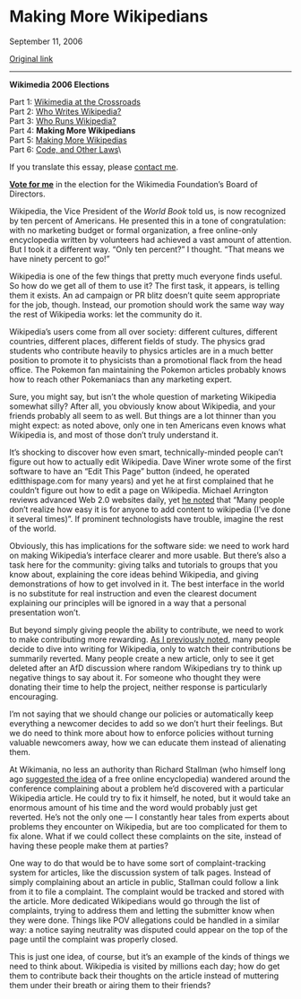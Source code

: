 Making More Wikipedians
=======================

September 11, 2006

[Original link](http://www.aaronsw.com/weblog/morewikipedians)

* * * * *

**Wikimedia 2006 Elections**

Part 1: [Wikimedia at the
Crossroads](http://aaronsw.com/weblog/wikiroads)\
 Part 2: [Who Writes
Wikipedia?](http://aaronsw.com/weblog/whowriteswikipedia)\
 Part 3: [Who Runs
Wikipedia?](http://aaronsw.com/weblog/whorunswikipedia)\
 Part 4: **Making More Wikipedians**\
 Part 5: [Making More
Wikipedias](http://aaronsw.com/weblog/morewikipedias)\
 Part 6: [Code, and Other
Laws](http://aaronsw.com/weblog/wikicodeislaw)\

If you translate this essay, please [contact me](mailto:me@aaronsw.com).

**[Vote for me](http://en.wikipedia.org/wiki/User:AaronSw/Election)** in
the election for the Wikimedia Foundation’s Board of Directors.

Wikipedia, the Vice President of the *World Book* told us, is now
recognized by ten percent of Americans. He presented this in a tone of
congratulation: with no marketing budget or formal organization, a free
online-only encyclopedia written by volunteers had achieved a vast
amount of attention. But I took it a different way. “Only ten percent?”
I thought. “That means we have ninety percent to go!”

Wikipedia is one of the few things that pretty much everyone finds
useful. So how do we get all of them to use it? The first task, it
appears, is telling them it exists. An ad campaign or PR blitz doesn’t
quite seem appropriate for the job, though. Instead, our promotion
should work the same way way the rest of Wikipedia works: let the
community do it.

Wikipedia’s users come from all over society: different cultures,
different countries, different places, different fields of study. The
physics grad students who contribute heavily to physics articles are in
a much better position to promote it to physicists than a promotional
flack from the head office. The Pokemon fan maintaining the Pokemon
articles probably knows how to reach other Pokemaniacs than any
marketing expert.

Sure, you might say, but isn’t the whole question of marketing Wikipedia
somewhat silly? After all, you obviously know about Wikipedia, and your
friends probably all seem to as well. But things are a lot thinner than
you might expect: as noted above, only one in ten Americans even knows
what Wikipedia is, and most of those don’t truly understand it.

It’s shocking to discover how even smart, technically-minded people
can’t figure out how to actually edit Wikipedia. Dave Winer wrote some
of the first software to have an “Edit This Page” button (indeed, he
operated editthispage.com for many years) and yet he at first complained
that he couldn’t figure out how to edit a page on Wikipedia. Michael
Arrington reviews advanced Web 2.0 websites daily, yet [he
noted](http://www.techcrunch.com/2005/07/12/profile-wikipedia/) that
“Many people don’t realize how easy it is for anyone to add content to
wikipedia (I’ve done it several times)”. If prominent technologists have
trouble, imagine the rest of the world.

Obviously, this has implications for the software side: we need to work
hard on making Wikipedia’s interface clearer and more usable. But
there’s also a task here for the community: giving talks and tutorials
to groups that you know about, explaining the core ideas behind
Wikipedia, and giving demonstrations of how to get involved in it. The
best interface in the world is no substitute for real instruction and
even the clearest document explaining our principles will be ignored in
a way that a personal presentation won’t.

But beyond simply giving people the ability to contribute, we need to
work to make contributing more rewarding. [As I previously
noted](http://aaronsw.com/weblog/whowritescomments), many people decide
to dive into writing for Wikipedia, only to watch their contributions be
summarily reverted. Many people create a new article, only to see it get
deleted after an AfD discussion where random Wikipedians try to think up
negative things to say about it. For someone who thought they were
donating their time to help the project, neither response is
particularly encouraging.

I’m not saying that we should change our policies or automatically keep
everything a newcomer decides to add so we don’t hurt their feelings.
But we do need to think more about how to enforce policies without
turning valuable newcomers away, how we can educate them instead of
alienating them.

At Wikimania, no less an authority than Richard Stallman (who himself
long ago [suggested the idea](http://www.gnu.org/encyclopedia/) of a
free online encyclopedia) wandered around the conference complaining
about a problem he’d discovered with a particular Wikipedia article. He
could try to fix it himself, he noted, but it would take an enormous
amount of his time and the word would probably just get reverted. He’s
not the only one — I constantly hear tales from experts about problems
they encounter on Wikipedia, but are too complicated for them to fix
alone. What if we could collect these complaints on the site, instead of
having these people make them at parties?

One way to do that would be to have some sort of complaint-tracking
system for articles, like the discussion system of talk pages. Instead
of simply complaining about an article in public, Stallman could follow
a link from it to file a complaint. The complaint would be tracked and
stored with the article. More dedicated Wikipedians would go through the
list of complaints, trying to address them and letting the submitter
know when they were done. Things like POV allegations could be handled
in a similar way: a notice saying neutrality was disputed could appear
on the top of the page until the complaint was properly closed.

This is just one idea, of course, but it’s an example of the kinds of
things we need to think about. Wikipedia is visited by millions each
day; how do get them to contribute back their thoughts on the article
instead of muttering them under their breath or airing them to their
friends?

